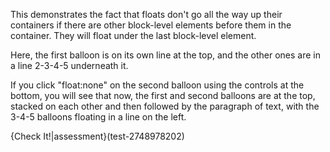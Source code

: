 This demonstrates the fact that floats don't go all the way up their containers if there are other block-level elements before them in the container. They will float under the last block-level element.

Here, the first balloon is on its own line at the top, and the other ones are in a line 2-3-4-5 underneath it.

If you click "float:none" on the second balloon using the controls at the bottom, you will see that now, the first and second balloons are at the top, stacked on each other and then followed by the paragraph of text, with the 3-4-5 balloons floating in a line on the left. 

{Check It!|assessment}(test-2748978202)
